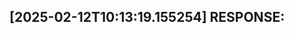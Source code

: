 [2025-02-12T10:13:19.155254] RESPONSE:
--------------------------------------------------------------------------------

